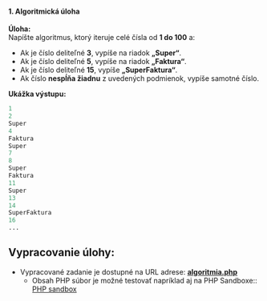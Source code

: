 #### **1. Algoritmická úloha**

**Úloha:**  
Napíšte algoritmus, ktorý iteruje celé čísla od **1 do 100** a:

* Ak je číslo deliteľné **3**, vypíše na riadok **„Super“**.
* Ak je číslo deliteľné **5**, vypíše na riadok **„Faktura“**.
* Ak je číslo deliteľné **15**, vypíše **„SuperFaktura“**.
* Ak číslo **nespĺňa žiadnu** z uvedených podmienok, vypíše samotné číslo.

**Ukážka výstupu:**

```php
1  
2  
Super  
4  
Faktura  
Super  
7  
8  
Super  
Faktura  
11  
Super  
13  
14  
SuperFaktura  
16  
...
```

## Vypracovanie úlohy:

* Vypracované zadanie je dostupné na URL adrese: **[algoritmia.php](https://github.com/urogibarni/superfaktura/blob/main/README.md)**  
  * Obsah PHP súbor je možné testovať napríklad aj na PHP Sandboxe::  [PHP sandbox](https://legacy-sandbox.onlinephpfunctions.com/)
